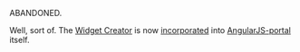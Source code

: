 ABANDONED.

Well, sort of. The [Widget Creator](https://public.my.wisc.edu/web/widget-creator) is now [incorporated](https://github.com/UW-Madison-DoIT/angularjs-portal/blob/master/angularjs-portal-home/src/main/webapp/my-app/layout/widget/partials/widget-creator.html) into [AngularJS-portal](https://github.com/UW-Madison-DoIT/angularjs-portal/) itself.
